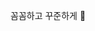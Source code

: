  꼼꼼하고 꾸준하게 🌱

<!--
**zmgu/zmgu** is a ✨ _special_ ✨ repository because its `README.md` (this file) appears on your GitHub profile.

Here are some ideas to get you started:

- 🔭 I’m currently working on ...
- 🌱 I’m currently learning ...
- 👯 I’m looking to collaborate on ...
- 🤔 I’m looking for help with ...
- 💬 Ask me about ...
- 📫 How to reach me: ...
- 😄 Pronouns: ...
- ⚡ Fun fact: ...
-->
<!--<a href="https://boundless-leech-800.notion.site/560aa606d4d84e108faf4e73d44f9ea9"><img src="https://img.shields.io/badge/Notion-000000?style=flat-square&logo=notion&logoColor=white"/></a> 


